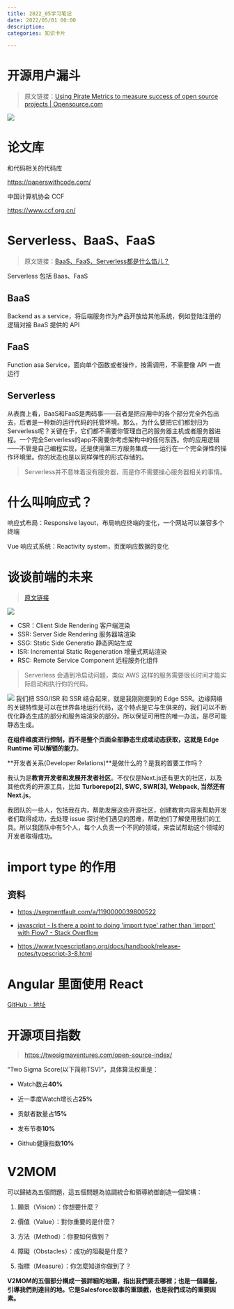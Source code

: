 ```yaml
---
title: 2022_05学习笔记
date: 2022/05/01 00:00
description:
categories: 知识卡片

---
```


# 开源用户漏斗

> 原文链接：[Using Pirate Metrics to measure success of open source projects | Opensource.com](https://opensource.com/business/16/6/pirate-metrics)

![](https://images.scar.site/20220507102015.png)

# 论文库

和代码相关的代码库

https://paperswithcode.com/

中国计算机协会 CCF

https://www.ccf.org.cn/

# Serverless、BaaS、FaaS

> 原文链接：[BaaS、FaaS、Serverless都是什么馅儿？](http://www.broadview.com.cn/article/792)

Serverless 包括 Baas、FaaS

## BaaS

Backend as a service，将后端服务作为产品开放给其他系统，例如登陆注册的逻辑对接 BaaS 提供的 API

## FaaS

Function asa Service，面向单个函数或者操作，按需调用，不需要像 API 一直运行

## Serverless

从表面上看，BaaS和FaaS是两码事——前者是把应用中的各个部分完全外包出去，后者是一种新的运行代码的托管环境。那么，为什么要把它们都划归为Serverless呢？关键在于，它们都不需要你管理自己的服务器主机或者服务器进程。一个完全Serverless的app不需要你考虑架构中的任何东西。你的应用逻辑——不管是自己编程实现，还是使用第三方服务集成——运行在一个完全弹性的操作环境里。你的状态也是以同样弹性的形式存储的。

> Serverless并不意味着没有服务器，而是你不需要操心服务器相关的事情。

# 什么叫响应式？

响应式布局：Responsive layout，布局响应终端的变化，一个网站可以兼容多个终端

Vue 响应式系统：Reactivity system，页面响应数据的变化

# 谈谈前端的未来

> [原文链接](https://mp.weixin.qq.com/s/65_fvL6to9HQyMZEtrvldw)

![](https://images.scar.site/20220515000503.png)

* CSR：Client Side Rendering 客户端渲染
* SSR: Server Side Rendering 服务器端渲染
* SSG: Static Side Generatio 静态网站生成
* ISR: Incremental Static Regeneration 增量式网站渲染
* RSC: Remote Service Component 远程服务化组件

> Serverless 会遇到冷启动问题，类似 AWS 这样的服务需要很长时间才能实际启动和执行你的代码。

![](https://images.scar.site/20220515000758.png)
我们把 SSG/ISR 和 SSR 结合起来，就是我刚刚提到的 Edge SSR。边缘网络的关键特性是可以在世界各地运行代码，这个特点是它与生俱来的，我们可以不断优化静态生成的部分和服务端渲染的部分。所以保证可用性的唯一办法，是尽可能静态生成。

**在组件维度进行控制，而不是整个页面全部静态生成或动态获取，这就是 Edge Runtime 可以解锁的能力**。

**开发者关系(Developer Relations)**是做什么的？是我的首要工作吗？

我认为是**教育开发者和发展开发者社区**。不仅仅是Next.js还有更大的社区，以及其他优秀的开源工具，比如 **Turborepo[2], SWC, SWR[3], Webpack, 当然还有 Next.js**。

我团队的一些人，包括我在内，帮助发展这些开源社区，创建教育内容来帮助开发者们取得成功，去处理 issue 探讨他们遇见的困难，帮助他们了解使用我们的工具。所以我团队中有5个人，每个人负责一个不同的领域，来尝试帮助这个领域的开发者取得成功。

# import type 的作用

## 资料

* https://segmentfault.com/a/1190000039800522

* [javascript - Is there a point to doing &#39;import type&#39; rather than &#39;import&#39; with Flow? - Stack Overflow](https://stackoverflow.com/questions/50441093/is-there-a-point-to-doing-import-type-rather-than-import-with-flow)

* https://www.typescriptlang.org/docs/handbook/release-notes/typescript-3-8.html

# Angular 里面使用 React

[GitHub - 地址](https://github.com/RGunning/Angular-React-hybrid)

# 开源项目指数

> https://twosigmaventures.com/open-source-index/

“Two Sigma Score(以下简称TSV)”，具体算法权重是：

- Watch数占**40%**

- 近一季度Watch增长占**25%**

- 贡献者数量占**15%**

- 发布节奏**10%**

- Github健康指数**10%**

# V2MOM

可以歸結為五個問題，這五個問題為協調統合和領導統御創造一個架構：

1. 願景（Vision）：你想要什麼？

2. 價值（Value）：對你重要的是什麼？

3. 方法（Method）：你要如何做到？

4. 障礙（Obstacles）：成功的阻礙是什麼？

5. 指標（Measure）：你怎麼知道你做到了？

**V2MOM的五個部分構成一張詳細的地圖，指出我們要去哪裡；也是一個羅盤，引導我們到達目的地。它是Salesforce故事的重頭戲，也是我們成功的重要因素。**